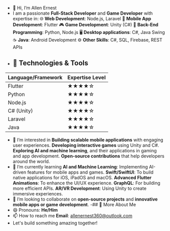 - 👋 Hi, I’m Allen Ernest
- I am a passionate **Full-Stack Developer** and **Game Developer** with expertise in:
  🌐 **Web Development**: Node.js, Laravel
  📱 **Mobile App Development**: Flutter
  🎮 **Game Development**: Unity (C#)
  🐍 **Back-End Programming**: Python, Node.js
  🖥️ **Desktop applications**: C#, Java Swing
  ☕ **Java**: Android Development
  ⚙️ **Other Skills**: C#, SQL, Firebase, REST APIs
- ## 🔧 Technologies & Tools

| Language/Framework | Expertise Level |
|--------------------|-----------------|
| Flutter            | ★★★★☆           |
| Python             | ★★★★☆           |
| Node.js            | ★★★★☆           |
| C# (Unity)         | ★★★★☆           |
| Laravel            | ★★★★☆           |
| Java               | ★★★★☆           |

- 👀 I’m interested in
  **Building scalable mobile applications** with engaging user experiences.
  **Developing interactive games** using Unity and C#.
  **Exploring AI and machine learning**, and their applications in gaming and app development.
  **Open-source contributions** that help developers around the world.
- 🌱 I’m currently learning
  **AI and Machine Learning**: Implementing AI-driven features for mobile apps and games.
  **Swift/SwiftUI**: To build native applications for iOS, iPadOS and macOS.
  **Advanced Flutter Animations**: To enhance the UI/UX experience.
  **GraphQL**: For building more efficient APIs.
  **AR/VR Development**: Using Unity to create immersive experiences.
- 💞️ I’m looking to collaborate on **open-source projects** and **innovative mobile apps or game development**.
-## 💬 More About Me
- 😄 Pronouns: **He/Him**
- 📫 How to reach me
  **Email**: allenernest360@outlook.com
- Let's build something amazing together!
